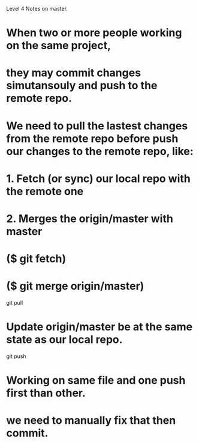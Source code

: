 Level 4 Notes on master.

# When two or more people working on the same project,

# they may commit changes simutansouly and push to the remote repo.

# We need to pull the lastest changes from the remote repo before push our changes to the remote repo, like:

# 1. Fetch (or sync) our local repo with the remote one
# 2. Merges the origin/master with master 
# ($ git fetch)
# ($ git merge origin/master)

git pull
# Update origin/master be at the same state as our local repo.
git push


# Working on same file and one push first than other.

# we need to manually fix that then commit.



